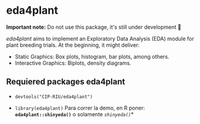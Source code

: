 # eda4plant

**Important note:** Do not use this package, it's still under development :construction: 

*eda4plant* aims to implement an Exploratory Data Analysis (EDA) module for plant breeding trials. At the beginning, it might deliver:

- Static Graphics: Box plots, histogram, bar plots, among others. 
- Interactive Graphics: Biplots, density diagrams.

## Requiered packages eda4plant
- `devtools("CIP-RIU/eda4plant")`


- `library(eda4plant)`
Para correr la demo, en R poner: **`eda4plant::shinyeda()`** o solamente *`shinyeda()`**
